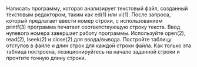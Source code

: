 Написать программу, которая анализирует текстовый файл, созданный текстовым редактором, таким как ed(1) или vi(1). После запроса, который предлагает ввести номер строки, с использованием printf(3) программа печатает соответствующую строку текста. Ввод нулевого номера завершает работу программы. Используйте open(2), read(2), lseek(2) и close(2) для
 ввода/вывода. Постройте таблицу отступов в файле и длин строк для 
каждой строки файла. Как только эта таблица построена, позиционируйтесь 
на начало заданной строки и прочтите точную длину строки.
